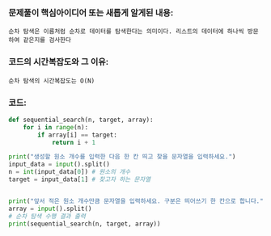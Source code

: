### 문제풀이 핵심아이디어 또는 새롭게 알게된 내용: 
    순차 탐색은 이름처럼 순차로 데이터를 탐색한다는 의미이다. 리스트의 데이터에 하나씩 방문하여 같은지를 검사한다
    
### 코드의 시간복잡도와 그 이유:
    순차 탐색의 시간복잡도는 O(N)


### 코드:
```python
def sequential_search(n, target, array):
    for i in range(n):
        if array[i] == target:
            return i + 1 

print("생성할 원소 개수를 입력한 다음 한 칸 띄고 찾을 문자열을 입력하세요.")
input_data = input().split()
n = int(input_data[0]) # 원소의 개수
target = input_data[1] # 찾고자 하는 문자열


print("앞서 적은 원소 개수만큼 문자열을 입력하세요. 구분은 띄어쓰기 한 칸으로 합니다.") 
array = input().split()
# 순차 탐색 수행 결과 출력
print(sequential_search(n, target, array))
```
